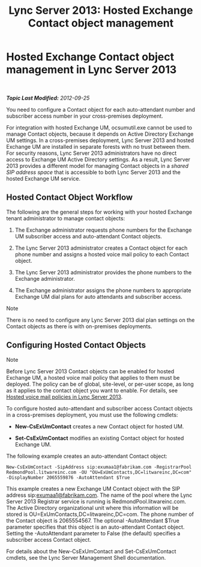 ﻿---
title: 'Lync Server 2013: Hosted Exchange Contact object management'
TOCTitle: Hosted Exchange Contact object management
ms:assetid: eead9d76-bc4f-4c1c-9779-683cb7a88410
ms:mtpsurl: https://technet.microsoft.com/en-us/library/Gg412978(v=OCS.15)
ms:contentKeyID: 48185748
ms.date: 07/23/2014
mtps_version: v=OCS.15
---

<div data-xmlns="http://www.w3.org/1999/xhtml">

<div class="topic" data-xmlns="http://www.w3.org/1999/xhtml" data-msxsl="urn:schemas-microsoft-com:xslt" data-cs="http://msdn.microsoft.com/en-us/">

<div data-asp="http://msdn2.microsoft.com/asp">

# Hosted Exchange Contact object management in Lync Server 2013

</div>

<div id="mainSection">

<div id="mainBody">

<span> </span>

_**Topic Last Modified:** 2012-09-25_

You need to configure a Contact object for each auto-attendant number and subscriber access number in your cross-premises deployment.

For integration with hosted Exchange UM, ocsumutil.exe cannot be used to manage Contact objects, because it depends on Active Directory Exchange UM settings. In a cross-premises deployment, Lync Server 2013 and hosted Exchange UM are installed in separate forests with no trust between them. For security reasons, Lync Server 2013 administrators have no direct access to Exchange UM Active Directory settings. As a result, Lync Server 2013 provides a different model for managing Contact objects in a *shared SIP address space* that is accessible to both Lync Server 2013 and the hosted Exchange UM service.

<div>

## Hosted Contact Object Workflow

The following are the general steps for working with your hosted Exchange tenant administrator to manage contact objects:

1.  The Exchange administrator requests phone numbers for the Exchange UM subscriber access and auto-attendant Contact objects.

2.  The Lync Server 2013 administrator creates a Contact object for each phone number and assigns a hosted voice mail policy to each Contact object.

3.  The Lync Server 2013 administrator provides the phone numbers to the Exchange administrator.

4.  The Exchange administrator assigns the phone numbers to appropriate Exchange UM dial plans for auto attendants and subscriber access.

<div class="alert">


> [!NOTE]
> There is no need to configure any Lync Server 2013 dial plan settings on the Contact objects as there is with on-premises deployments.



</div>

</div>

<div>

## Configuring Hosted Contact Objects

<div class="alert">


> [!NOTE]
> Before Lync Server 2013 Contact objects can be enabled for hosted Exchange UM, a hosted voice mail policy that applies to them must be deployed. The policy can be of global, site-level, or per-user scope, as long as it applies to the contact object you want to enable. For details, see <A href="lync-server-2013-hosted-voice-mail-policies.md">Hosted voice mail policies in Lync Server 2013</A>.



</div>

To configure hosted auto-attendant and subscriber access Contact objects in a cross-premises deployment, you must use the following cmdlets:

  - **New-CsExUmContact** creates a new Contact object for hosted UM.

  - **Set-CsExUmContact** modifies an existing Contact object for hosted Exchange UM.

The following example creates an auto-attendant Contact object:

    New-CsExUmContact -SipAddress sip:exumaa1@fabrikam.com -RegistrarPool RedmondPool.litwareinc.com -OU "OU=ExUmContacts,DC=litwareinc,DC=com" -DisplayNumber 2065559876 -AutoAttendant $True

This example creates a new Exchange UM Contact object with the SIP address sip:exumaa1@fabrikam.com. The name of the pool where the Lync Server 2013 Registrar service is running is RedmondPool.litwareinc.com. The Active Directory organizational unit where this information will be stored is OU=ExUmContacts,DC=litwareinc,DC=com. The phone number of the Contact object is 2065554567. The optional -AutoAttendant $True parameter specifies that this object is an auto-attendant Contact object. Setting the -AutoAttendant parameter to False (the default) specifies a subscriber access Contact object.

For details about the New-CsExUmContact and Set-CsExUmContact cmdlets, see the Lync Server Management Shell documentation.

</div>

</div>

<span> </span>

</div>

</div>

</div>

